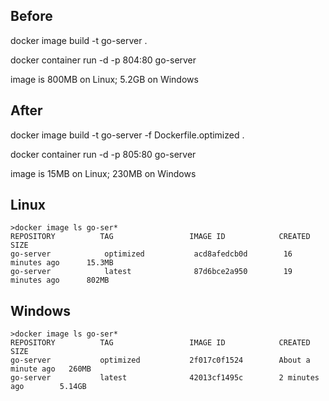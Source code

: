## Before
docker image build -t go-server .

docker container run -d -p 804:80 go-server

image is 800MB on Linux; 5.2GB on Windows

## After
docker image build -t go-server -f Dockerfile.optimized .

docker container run -d -p 805:80 go-server

image is 15MB on Linux; 230MB on Windows

## Linux

```
>docker image ls go-ser*
REPOSITORY          TAG                 IMAGE ID            CREATED             SIZE 
go-server            optimized           acd8afedcb0d        16 minutes ago      15.3MB
go-server            latest              87d6bce2a950        19 minutes ago      802MB
```

## Windows

```
>docker image ls go-ser*
REPOSITORY          TAG                 IMAGE ID            CREATED              SIZE
go-server           optimized           2f017c0f1524        About a minute ago   260MB
go-server           latest              42013cf1495c        2 minutes ago        5.14GB
```
